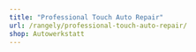 ```yaml
---
title: "Professional Touch Auto Repair"
url: /rangely/professional-touch-auto-repair/
shop: Autowerkstatt
---
```

